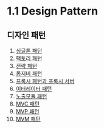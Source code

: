 # 1.1 Design Pattern

## 디자인 패턴

1. [싱글톤 패턴](https://congruous-parcel-450.notion.site/Singleton-Pattern-404cde4fc6d3475a990ff1a99c48fa09?pvs=4) <br/>
2. [팩토리 패턴]() <br/>
3. [전략 패턴]() <br/>
4. [옵저버 패턴](https://congruous-parcel-450.notion.site/Observer-Pattern-03c6ad42d14548f9aa5a116f1180ee5c?pvs=4) <br/>
5. [프록시 패턴과 프록시 서버](https://congruous-parcel-450.notion.site/Proxy-Pattern-Proxy-Server-62bad4bcf4b24e569ced6c3937e7ab4d?pvs=4) <br/>
6. [이터레이터 패턴](https://congruous-parcel-450.notion.site/Iterator-Pattern-b31e43d32be4404b8d08137a3376a1d1?pvs=4) <br/>
7. [노출모듈 패턴](https://congruous-parcel-450.notion.site/Reveling-module-pattern-cb100884890444038b141717842c7404?pvs=4) <br/>
8. [MVC 패턴](https://congruous-parcel-450.notion.site/MVC-ff574ebfac934f9ba16915e235912c4a?pvs=4) <br/>
9. [MVP 패턴]() <br/>
10. [MVM 패턴]() <br/>

